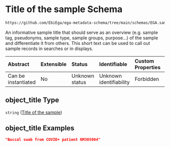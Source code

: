 # Title of the sample Schema

```txt
https://github.com/EbiEga/ega-metadata-schema/tree/main/schemas/EGA.sample.json#/properties/object_title
```

An informative sample title that should serve as an overview (e.g. sample tag, pseudonyms, sample type, sample groups, purpose...) of the sample and differentiate it from others. This short text can be used to call out sample records in searches or in displays.

| Abstract            | Extensible | Status         | Identifiable            | Custom Properties | Additional Properties | Access Restrictions | Defined In                                                        |
| :------------------ | :--------- | :------------- | :---------------------- | :---------------- | :-------------------- | :------------------ | :---------------------------------------------------------------- |
| Can be instantiated | No         | Unknown status | Unknown identifiability | Forbidden         | Allowed               | none                | [EGA.sample.json*](../out/EGA.sample.json "open original schema") |

## object_title Type

`string` ([Title of the sample](ega-17-properties-title-of-the-sample.md))

## object_title Examples

```json
"Buccal swab from COVID+ patient NM305004"
```
